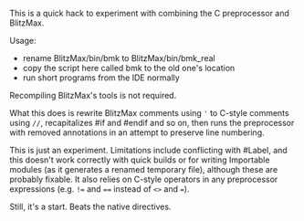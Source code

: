 
This is a quick hack to experiment with combining the C preprocessor and BlitzMax.

Usage:
 - rename BlitzMax/bin/bmk to BlitzMax/bin/bmk_real
 - copy the script here called bmk to the old one's location
 - run short programs from the IDE normally

Recompiling BlitzMax's tools is not required.

What this does is rewrite BlitzMax comments using `'` to C-style comments using `//`,
recapitalizes #if and #endif and so on, then runs the preprocessor with removed
annotations in an attempt to preserve line numbering.

This is just an experiment. Limitations include conflicting with #Label, and this
doesn't work correctly with quick builds or for writing Importable modules (as it
generates a renamed temporary file), although these are probably fixable. It also
relies on C-style operators in any preprocessor expressions (e.g. `!=` and `==` instead
of `<>` and `=`).

Still, it's a start. Beats the native directives.
